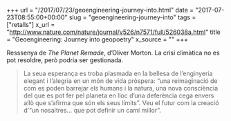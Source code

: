 +++
url = "/2017/07/23/geoengineering-journey-into.html"
date = "2017-07-23T08:55:00+00:00"
slug = "geoengineering-journey-into"
tags = ["retalls"]
x_url = "http://www.nature.com/nature/journal/v526/n7571/full/526038a.html"
title = "Geoengineering: Journey into geopoetry"
x_source = ""
+++


Resssenya de *The Planet Remade*, d’Oliver Morton. La crisi climàtica no es pot resoldre, però podria ser gestionada.

> La seua esperança es troba plasmada en la bellesa de l’enginyeria elegant i l’alegria en un món de vida pròspera: “una reimaginació de com es poden barrejar els humans i la natura, una nova consciència del que es pot fer pel planeta en lloc d’una deferència cega envers allò que s’afirma que són els seus límits”. Veu el futur com la creació d’“un nosaltres… que pot definir un camí millor”.

